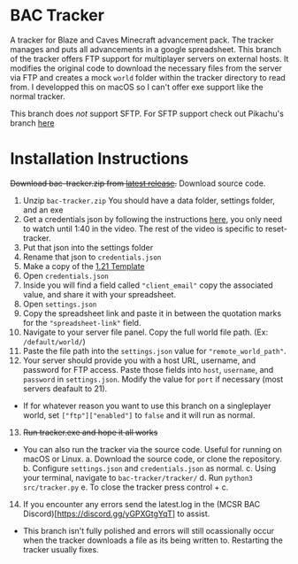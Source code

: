 # BAC Tracker
A tracker for Blaze and Caves Minecraft advancement pack. The tracker manages and puts all advancements in a google spreadsheet.
This branch of the tracker offers FTP support for multiplayer servers on external hosts.
It modifies the original code to download the necessary files from the server via FTP and creates a mock `world` folder within the tracker directory to read from.
I developped this on macOS so I can't offer exe support like the normal tracker.

This branch does *not* support SFTP. For SFTP support check out Pikachu's branch [here](https://github.com/p1k0chu/bac-tracker)

# Installation Instructions
~~Download bac-tracker.zip from [latest release](https://github.com/TheTalkingMime/bac-tracker/releases).~~
Download source code.
1. Unzip `bac-tracker.zip` You should have a data folder, settings folder, and an exe
2. Get a credentials json by following the instructions [here](https://www.youtube.com/watch?v=KIAo3Lgsk_Q), you only need to watch until 1:40 in the video. The rest of the video is specific to reset-tracker.
3. Put that json into the settings folder
4. Rename that json to `credentials.json`
5. Make a copy of the [1.21 Template](https://docs.google.com/spreadsheets/d/1Gyp1atdQ7QLEWRHBQ2AQFaTcg38jzZFPvaCOE4OeJhI/edit?gid=37686975#gid=37686975)
6. Open `credentials.json`
7. Inside you will find a field called `"client_email"` copy the associated value, and share it with your spreadsheet.
8. Open `settings.json`
9. Copy the spreadsheet link and paste it in between the quotation marks for the `"spreadsheet-link"` field.
10. Navigate to your server file panel. Copy the full world file path. (Ex: `/default/world/`)
11. Paste the file path into the `settings.json` value for `"remote_world_path"`.
12. Your server should provide you with a host URL, username, and password for FTP access.
Paste those fields into `host`, `username`, and `password` in `settings.json`. Modify the value for `port` if necessary (most servers deafault to 21).
  - If for whatever reason you want to use this branch on a singleplayer world, set `["ftp"]["enabled"]` to `false` and it will run as normal.
13. ~~Run tracker.exe and hope it all works~~
  - You can also run the tracker via the source code. Useful for running on macOS or Linux.
    a. Download the source code, or clone the repository.
    b. Configure `settings.json` and `credentials.json` as normal.
    c. Using your terminal, navigate to `bac-tracker/tracker/`
    d. Run `python3 src/tracker.py`
    e. To close the tracker press control + c.
14. If you encounter any errors send the latest.log in the (MCSR BAC Discord)[https://discord.gg/yGPXGtgYqT] to assist.
  - This branch isn't fully polished and errors will still ocassionally occur when the tracker downloads a file as its being written to. Restarting the tracker usually fixes.
